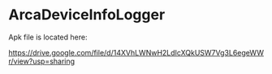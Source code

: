 # ArcaDeviceInfoLogger



Apk file is located here:

https://drive.google.com/file/d/14XVhLWNwH2LdIcXQkUSW7Vg3L6egeWWr/view?usp=sharing
